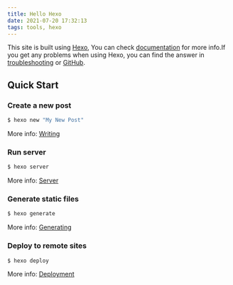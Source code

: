 ```yaml
---
title: Hello Hexo
date: 2021-07-20 17:32:13
tags: tools, hexo
---
```


This site is built using [Hexo](https://hexo.io/), You can check [documentation](https://hexo.io/docs/) for more info.If you get any problems when using Hexo, you can find the answer in [troubleshooting](https://hexo.io/docs/troubleshooting.html) or [GitHub](https://github.com/hexojs/hexo/issues).

## Quick Start

### Create a new post

``` bash
$ hexo new "My New Post"
```

More info: [Writing](https://hexo.io/docs/writing.html)

### Run server

``` bash
$ hexo server
```

More info: [Server](https://hexo.io/docs/server.html)

### Generate static files

``` bash
$ hexo generate
```

More info: [Generating](https://hexo.io/docs/generating.html)

### Deploy to remote sites

``` bash
$ hexo deploy
```

More info: [Deployment](https://hexo.io/docs/one-command-deployment.html)
